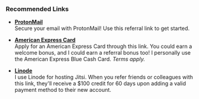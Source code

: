 ### Recommended Links

- **[ProtonMail](https://pr.tn/ref/CBK96TN0ZDAG)**  
  Secure your email with ProtonMail! Use this referral link to get started.

- **[American Express Card](https://americanexpress.com/en-us/referral/all-cards?ref=JACKG7X9h&xl=cp01)**  
  Apply for an American Express Card through this link. You could earn a welcome bonus, and I could earn a referral bonus too! I personally use the American Express Blue Cash Card. *Terms apply.*

- **[Linode](https://www.linode.com/lp/refer/?r=06e69fe957f6b439e07b808b83b93da9f29f1f2c)**  
  I use Linode for hosting Jitsi. When you refer friends or colleagues with this link, they'll receive a $100 credit for 60 days upon adding a valid payment method to their new account.

